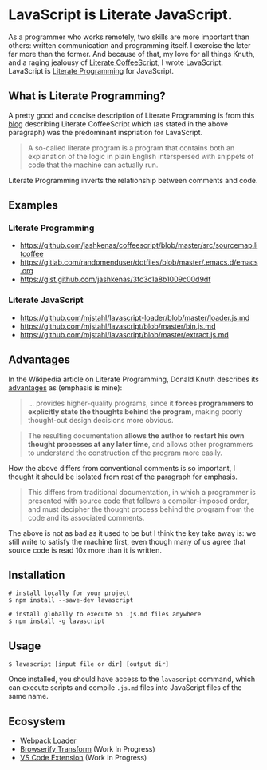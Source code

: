 # LavaScript is Literate JavaScript.

As a programmer who works remotely, two skills are more important than others: written communication and programming itself. I exercise the later far more than the former. And because of that, my love for all things Knuth, and a raging jealousy of [Literate CoffeeScript](https://coffeescript.org/#literate), I wrote LavaScript. LavaScript is [Literate Programming](https://en.wikipedia.org/wiki/Literate_programming) for JavaScript.

## What is Literate Programming?

A pretty good and concise description of Literate Programming is from this [blog](http://badassjs.com/post/39952923831/badass-js-roundup-literate-coffeescript) describing Literate CoffeeScript which (as stated in the above paragraph) was the predominant inspriation for LavaScript.

> A so-called literate program is a program that contains both an explanation of the logic in plain English interspersed with snippets of code that the machine can actually run.

Literate Programming inverts the relationship between comments and code.

## Examples

### Literate Programming

* https://github.com/jashkenas/coffeescript/blob/master/src/sourcemap.litcoffee
* https://gitlab.com/randomenduser/dotfiles/blob/master/.emacs.d/emacs.org
* https://gist.github.com/jashkenas/3fc3c1a8b1009c00d9df

### Literate JavaScript

* https://github.com/mjstahl/lavascript-loader/blob/master/loader.js.md
* https://github.com/mjstahl/lavascript/blob/master/bin.js.md
* https://github.com/mjstahl/lavascript/blob/master/extract.js.md

## Advantages

In the Wikipedia article on Literate Programming, Donald Knuth describes its [advantages](https://en.wikipedia.org/wiki/Literate_programming#Advantages) as (emphasis is mine):

> ... provides higher-quality programs, since it **forces programmers to explicitly state the thoughts behind the program**, making poorly thought-out design decisions more obvious.

> The resulting documentation **allows the author to restart his own thought processes at any later time**, and allows other programmers to understand the construction of the program more easily.

How the above differs from conventional comments is so important, I thought it should be isolated from rest of the paragraph for emphasis.

> This differs from traditional documentation, in which a programmer is presented with source code that follows a compiler-imposed order, and must decipher the thought process behind the program from the code and its associated comments.

The above is not as bad as it used to be but I think the key take away is: we still write to satisfy the machine first, even though many of us agree that source code is read 10x more than it is written.

## Installation

```shell
# install locally for your project
$ npm install --save-dev lavascript
```

```shell
# install globally to execute on .js.md files anywhere
$ npm install -g lavascript
```

## Usage

```shell
$ lavascript [input file or dir] [output dir]
```

Once installed, you should have access to the `lavascript` command, which can execute scripts and compile `.js.md` files into JavaScript files of the same name.

## Ecosystem

* [Webpack Loader](https://npm.im/lavascript-loader)
* [Browserify Transform](https://github.com/mjstahl/lavaify) (Work In Progress)
* [VS Code Extension](https://github.com/mjstahl/vscode-lavascript) (Work In Progress)